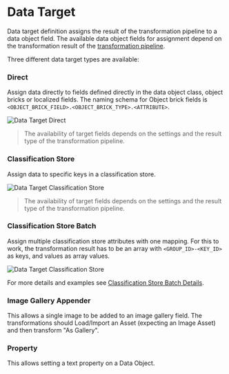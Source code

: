 # Data Target

Data target definition assigns the result of the transformation pipeline to a data object field. The available data object 
fields for assignment depend on the transformation result of the [transformation pipeline](../02_Transformation_Pipeline.md).  

Three different data target types are available: 

### Direct
Assign data directly to fields defined directly in the data object class, object bricks or localized fields. The naming
schema for Object brick fields is `<OBJECT_BRICK_FIELD>.<OBJECT_BRICK_TYPE>.<ATTRIBUTE>`. 

<div class="image-as-lightbox"></div>

![Data Target Direct](../../../img/data_target_direct.png)

> The availability of target fields depends on the settings and the result type of the transformation pipeline. 

### Classification Store
Assign data to specific keys in a classification store. 

<div class="image-as-lightbox"></div>

![Data Target Classification Store](../../../img/data_target_classification_store.png)

> The availability of target fields depends on the settings and the result type of the transformation pipeline. 

### Classification Store Batch
Assign multiple classification store attributes with one mapping. For this to work, the transformation result has to be
an array with `<GROUP_ID>-<KEY_ID>` as keys, and values as array values.

<div class="image-as-lightbox"></div>

![Data Target Classification Store](../../../img/data_target_classification_store_batch.png)

For more details and examples see [Classification Store Batch Details](./05_Classification_Store_Batch_Details.md). 


### Image Gallery Appender
This allows a single image to be added to an image gallery field. The transformations should Load/Import an Asset (expecting an Image Asset) and then transform "As Gallery".

### Property
This allows setting a text property on a Data Object.
